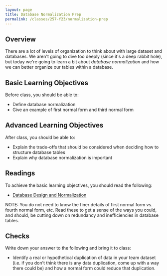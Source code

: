 ```yaml
---
layout: page
title: Database Normalization Prep
permalink: /classes/257-f23/normalization-prep
---
```


## Overview
There are a lot of levels of organization to think about with large dataset and databases. We aren't going to dive too deeply (since it's a deep rabbit hole), but today we're going to learn a bit about *database normalization* and how we can better organize our tables within a database.

## Basic Learning Objectives

Before class, you should be able to:
* Define database normalization
* Give an example of first normal form and third normal form

## Advanced Learning Objectives
After class, you should be able to:
* Explain the trade-offs that should be considered when deciding how to structure database tables
* Explain why database normalization is important


## Readings
To achieve the basic learning objectives, you should read the following:
* [Database Design and Normalization](https://launchschool.com/books/sql_first_edition/read/normalization#designingtables)

NOTE: You do not need to know the finer details of first normal form vs. fourth normal form, etc. Read these to get a sense of the ways you could, and should, be cutting down on redundancy and inefficiencies in database tables.

## Checks
Write down your answer to the following and bring it to class:
* Identify a real or hypothetical duplication of data in your team dataset (i.e. if you don't think there is any data duplication, come up with a way there could be) and how a normal form could reduce that duplication.
